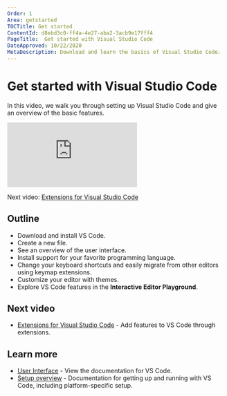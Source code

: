 ```yaml
---
Order: 1
Area: getstarted
TOCTitle: Get started
ContentId: d8ebd3c0-ff4a-4e27-aba2-3acb9e17fff4
PageTitle:  Get started with Visual Studio Code
DateApproved: 10/22/2020
MetaDescription: Download and learn the basics of Visual Studio Code.
---
```

# Get started with Visual Studio Code

In this video, we walk you through setting up Visual Studio Code and give an overview of the basic features.

<iframe src="https://www.youtube-nocookie.com/embed/ITxcbrfEcIY" frameborder="0" allow="accelerometer; autoplay; encrypted-media; gyroscope; picture-in-picture" allowfullscreen></iframe>

Next video: [Extensions for Visual Studio Code](/learn/get-started/extensions.md)

## Outline

* Download and install VS Code.
* Create a new file.
* See an overview of the user interface.
* Install support for your favorite programming language.
* Change your keyboard shortcuts and easily migrate from other editors using keymap extensions.
* Customize your editor with themes.
* Explore VS Code features in the **Interactive Editor Playground**.

## Next video

* [Extensions for Visual Studio Code](/learn/get-started/extensions.md) - Add features to VS Code through extensions.

## Learn more

* [User Interface](/docs/getstarted/userinterface.md) - View the documentation for VS Code.
* [Setup overview](/docs/setup/setup-overview.md) - Documentation for getting up and running with VS Code, including platform-specific setup.
